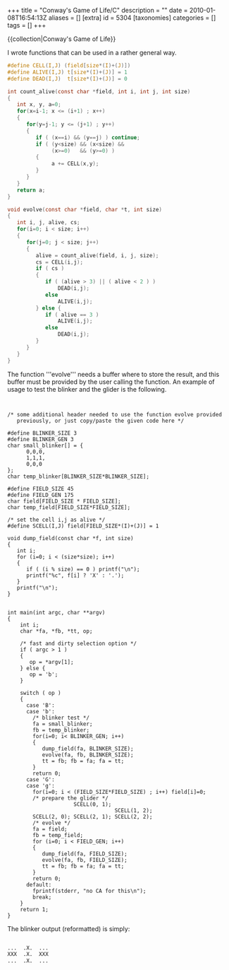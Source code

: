 +++
title = "Conway's Game of Life/C"
description = ""
date = 2010-01-08T16:54:13Z
aliases = []
[extra]
id = 5304
[taxonomies]
categories = []
tags = []
+++

{{collection|Conway's Game of Life}}

I wrote functions that can be used in a rather general way.


```c
#define CELL(I,J) (field[size*(I)+(J)])
#define ALIVE(I,J) t[size*(I)+(J)] = 1
#define DEAD(I,J)  t[size*(I)+(J)] = 0

int count_alive(const char *field, int i, int j, int size)
{
   int x, y, a=0;
   for(x=i-1; x <= (i+1) ; x++)
   {
      for(y=j-1; y <= (j+1) ; y++)
      {
         if ( (x==i) && (y==j) ) continue;
         if ( (y<size) && (x<size) &&
              (x>=0)   && (y>=0) )
         {
              a += CELL(x,y);
         }
      }
   }
   return a;
}

void evolve(const char *field, char *t, int size)
{
   int i, j, alive, cs;
   for(i=0; i < size; i++)
   {
      for(j=0; j < size; j++)
      {
         alive = count_alive(field, i, j, size);
         cs = CELL(i,j);
         if ( cs )
         {
            if ( (alive > 3) || ( alive < 2 ) )
                DEAD(i,j);
            else
                ALIVE(i,j);
         } else {
            if ( alive == 3 )
                ALIVE(i,j);
            else
                DEAD(i,j);
         }
      }
   }
}
```


The function '''evolve''' needs a buffer where to store the result, and this buffer must be provided by the user calling the function. An example of usage to test the blinker and the glider is the following.


```c>#include <stdio.h


/* some additional header needed to use the function evolve provided
   previously, or just copy/paste the given code here */

#define BLINKER_SIZE 3
#define BLINKER_GEN 3
char small_blinker[] = {
      0,0,0,
      1,1,1,
      0,0,0
};
char temp_blinker[BLINKER_SIZE*BLINKER_SIZE];

#define FIELD_SIZE 45
#define FIELD_GEN 175
char field[FIELD_SIZE * FIELD_SIZE];
char temp_field[FIELD_SIZE*FIELD_SIZE];

/* set the cell i,j as alive */
#define SCELL(I,J) field[FIELD_SIZE*(I)+(J)] = 1

void dump_field(const char *f, int size)
{
   int i;
   for (i=0; i < (size*size); i++)
   {
      if ( (i % size) == 0 ) printf("\n");
      printf("%c", f[i] ? 'X' : '.');
   }
   printf("\n");
}


int main(int argc, char **argv)
{
    int i;
    char *fa, *fb, *tt, op;
    
    /* fast and dirty selection option */
    if ( argc > 1 )
    {
       op = *argv[1];
    } else {
       op = 'b';
    }
    
    switch ( op )
    {
      case 'B':
      case 'b':
        /* blinker test */
        fa = small_blinker;
        fb = temp_blinker;
        for(i=0; i< BLINKER_GEN; i++)
        {
           dump_field(fa, BLINKER_SIZE);
           evolve(fa, fb, BLINKER_SIZE);
           tt = fb; fb = fa; fa = tt;
        }
        return 0;
      case 'G':
      case 'g':
        for(i=0; i < (FIELD_SIZE*FIELD_SIZE) ; i++) field[i]=0;
        /* prepare the glider */
                     SCELL(0, 1);
                                  SCELL(1, 2);
        SCELL(2, 0); SCELL(2, 1); SCELL(2, 2);
        /* evolve */
        fa = field;
        fb = temp_field;
        for (i=0; i < FIELD_GEN; i++)
        {
           dump_field(fa, FIELD_SIZE);
           evolve(fa, fb, FIELD_SIZE);
           tt = fb; fb = fa; fa = tt;
        }
        return 0;
      default:
        fprintf(stderr, "no CA for this\n");
        break;
    }
    return 1;
}
```


The blinker output (reformatted) is simply:


```txt

...  .X.  ...
XXX  .X.  XXX
...  .X.  ...

```

